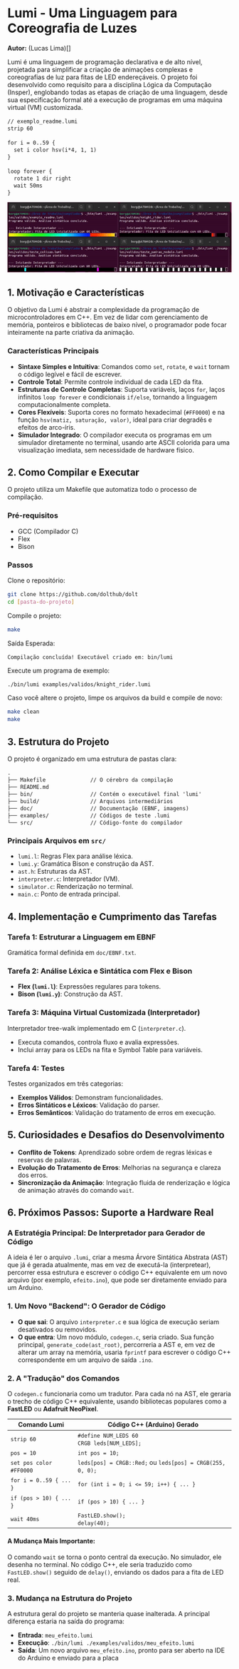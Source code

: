 # Lumi - Uma Linguagem para Coreografia de Luzes

**Autor:** (Lucas Lima)[]

Lumi é uma linguagem de programação declarativa e de alto nível, projetada para simplificar a criação de animações complexas e coreografias de luz para fitas de LED endereçáveis. O projeto foi desenvolvido como requisito para a disciplina Lógica da Computação (Insper), englobando todas as etapas de criação de uma linguagem, desde sua especificação formal até a execução de programas em uma máquina virtual (VM) customizada.

```lumi
// exemplo_readme.lumi
strip 60

for i = 0..59 {
  set i color hsv(i*4, 1, 1)
}

loop forever {
  rotate 1 dir right
  wait 50ms
}
```

![Exemplo de Animação](doc/imgs/exemplos.gif)

## 1. Motivação e Características

O objetivo da Lumi é abstrair a complexidade da programação de microcontroladores em C++. Em vez de lidar com gerenciamento de memória, ponteiros e bibliotecas de baixo nível, o programador pode focar inteiramente na parte criativa da animação.

### Características Principais

* **Sintaxe Simples e Intuitiva**: Comandos como `set`, `rotate`, e `wait` tornam o código legível e fácil de escrever.
* **Controle Total**: Permite controle individual de cada LED da fita.
* **Estruturas de Controle Completas**: Suporta variáveis, laços `for`, laços infinitos `loop forever` e condicionais `if/else`, tornando a linguagem computacionalmente completa.
* **Cores Flexíveis**: Suporta cores no formato hexadecimal (`#FF0000`) e na função `hsv(matiz, saturação, valor)`, ideal para criar degradês e efeitos de arco-íris.
* **Simulador Integrado**: O compilador executa os programas em um simulador diretamente no terminal, usando arte ASCII colorida para uma visualização imediata, sem necessidade de hardware físico.

## 2. Como Compilar e Executar

O projeto utiliza um Makefile que automatiza todo o processo de compilação.

### Pré-requisitos

* GCC (Compilador C)
* Flex
* Bison

### Passos

Clone o repositório:

```bash
git clone https://github.com/dolthub/dolt
cd [pasta-do-projeto]
```

Compile o projeto:

```bash
make
```

Saída Esperada:

```
Compilação concluída! Executável criado em: bin/lumi
```

Execute um programa de exemplo:

```bash
./bin/lumi examples/validos/knight_rider.lumi
```

Caso você altere o projeto, limpe os arquivos da build e compile de novo:

```bash
make clean
make
```

## 3. Estrutura do Projeto

O projeto é organizado em uma estrutura de pastas clara:

```
.
├── Makefile              // O cérebro da compilação
├── README.md
├── bin/                  // Contém o executável final 'lumi'
├── build/                // Arquivos intermediários
├── doc/                  // Documentação (EBNF, imagens)
├── examples/             // Códigos de teste .lumi
└── src/                  // Código-fonte do compilador
```

### Principais Arquivos em `src/`

* `lumi.l`: Regras Flex para análise léxica.
* `lumi.y`: Gramática Bison e construção da AST.
* `ast.h`: Estruturas da AST.
* `interpreter.c`: Interpretador (VM).
* `simulator.c`: Renderização no terminal.
* `main.c`: Ponto de entrada principal.

## 4. Implementação e Cumprimento das Tarefas

### Tarefa 1: Estruturar a Linguagem em EBNF

Gramática formal definida em `doc/EBNF.txt`.

### Tarefa 2: Análise Léxica e Sintática com Flex e Bison

* **Flex (`lumi.l`)**: Expressões regulares para tokens.
* **Bison (`lumi.y`)**: Construção da AST.

### Tarefa 3: Máquina Virtual Customizada (Interpretador)

Interpretador tree-walk implementado em C (`interpreter.c`).

* Executa comandos, controla fluxo e avalia expressões.
* Inclui array para os LEDs na fita e Symbol Table para variáveis.

### Tarefa 4: Testes

Testes organizados em três categorias:

* **Exemplos Válidos**: Demonstram funcionalidades.
* **Erros Sintáticos e Léxicos**: Validação do parser.
* **Erros Semânticos**: Validação do tratamento de erros em execução.

## 5. Curiosidades e Desafios do Desenvolvimento

* **Conflito de Tokens**: Aprendizado sobre ordem de regras léxicas e reservas de palavras.
* **Evolução do Tratamento de Erros**: Melhorias na segurança e clareza dos erros.
* **Sincronização da Animação**: Integração fluida de renderização e lógica de animação através do comando `wait`.

## 6. Próximos Passos: Suporte a Hardware Real

### A Estratégia Principal: De Interpretador para Gerador de Código

A ideia é ler o arquivo `.lumi`, criar a mesma Árvore Sintática Abstrata (AST) que já é gerada atualmente, mas em vez de executá-la (interpretear), percorrer essa estrutura e escrever o código C++ equivalente em um novo arquivo (por exemplo, `efeito.ino`), que pode ser diretamente enviado para um Arduino.

### 1. Um Novo "Backend": O Gerador de Código

* **O que sai**: O arquivo `interpreter.c` e sua lógica de execução seriam desativados ou removidos.
* **O que entra**: Um novo módulo, `codegen.c`, seria criado. Sua função principal, `generate_code(ast_root)`, percorreria a AST e, em vez de alterar um array na memória, usaria `fprintf` para escrever o código C++ correspondente em um arquivo de saída `.ino`.

### 2. A "Tradução" dos Comandos

O `codegen.c` funcionaria como um tradutor. Para cada nó na AST, ele geraria o trecho de código C++ equivalente, usando bibliotecas populares como a **FastLED** ou **Adafruit NeoPixel**.

| Comando Lumi            | Código C++ (Arduino) Gerado                                |
| ----------------------- | ---------------------------------------------------------- |
| `strip 60`              | `#define NUM_LEDS 60`  <br> `CRGB leds[NUM_LEDS];`         |
| `pos = 10`              | `int pos = 10;`                                            |
| `set pos color #FF0000` | `leds[pos] = CRGB::Red;` ou `leds[pos] = CRGB(255, 0, 0);` |
| `for i = 0..59 { ... }` | `for (int i = 0; i <= 59; i++) { ... }`                    |
| `if (pos > 10) { ... }` | `if (pos > 10) { ... }`                                    |
| `wait 40ms`             | `FastLED.show();` <br> `delay(40);`                        |

#### A Mudança Mais Importante:

O comando `wait` se torna o ponto central da execução. No simulador, ele desenha no terminal. No código C++, ele seria traduzido como `FastLED.show()` seguido de `delay()`, enviando os dados para a fita de LED real.

### 3. Mudança na Estrutura do Projeto

A estrutura geral do projeto se manteria quase inalterada. A principal diferença estaria na saída do programa:

* **Entrada**: `meu_efeito.lumi`
* **Execução**: `./bin/lumi ./examples/validos/meu_efeito.lumi`
* **Saída**: Um novo arquivo `meu_efeito.ino`, pronto para ser aberto na IDE do Arduino e enviado para a placa
